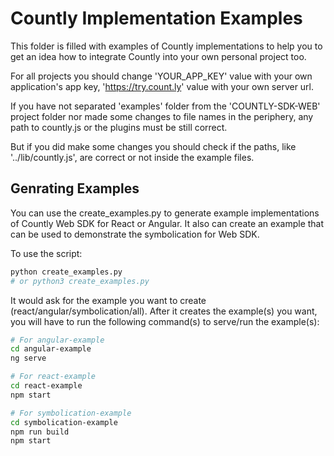 # Countly Implementation Examples

This folder is filled with examples of Countly implementations to help you to get an idea
how to integrate Countly into your own personal project too.

For all projects you should change 'YOUR_APP_KEY' value with your own application's app key, 'https://try.count.ly' value with your own server url. 

If you have not separated 'examples' folder from the 'COUNTLY-SDK-WEB' project folder nor made some changes to file names in the periphery, any path to countly.js or the plugins must be still correct. 

But if you did make some changes you should check if the paths, like '../lib/countly.js', are correct or not inside the example files.

## Genrating Examples

You can use the create_examples.py to generate example implementations of Countly Web SDK for React or Angular.
It also can create an example that can be used to demonstrate the symbolication for Web SDK.

To use the script:

```bash
python create_examples.py
# or python3 create_examples.py
```

It would ask for the example you want to create (react/angular/symbolication/all).
After it creates the example(s) you want, you will have to run the following command(s) to serve/run the example(s):

```bash
# For angular-example
cd angular-example
ng serve
```

```bash
# For react-example
cd react-example
npm start
```

```bash
# For symbolication-example
cd symbolication-example
npm run build
npm start
```
